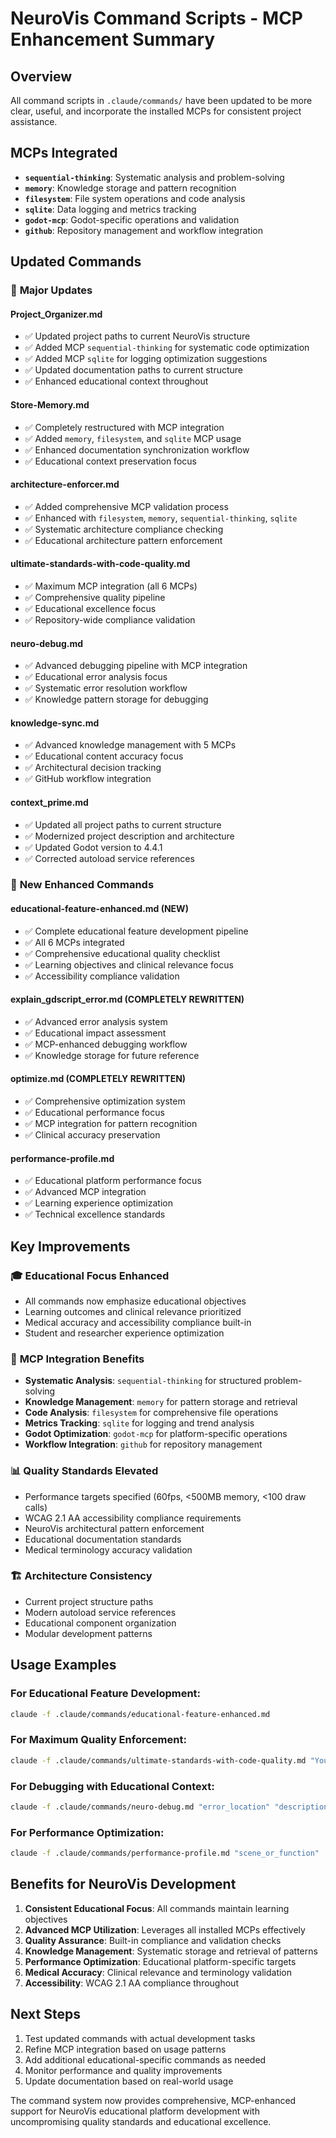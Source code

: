 # NeuroVis Command Scripts - MCP Enhancement Summary

## Overview
All command scripts in `.claude/commands/` have been updated to be more clear, useful, and incorporate the installed MCPs for consistent project assistance.

## MCPs Integrated
- **`sequential-thinking`**: Systematic analysis and problem-solving
- **`memory`**: Knowledge storage and pattern recognition
- **`filesystem`**: File system operations and code analysis
- **`sqlite`**: Data logging and metrics tracking
- **`godot-mcp`**: Godot-specific operations and validation
- **`github`**: Repository management and workflow integration

## Updated Commands

### 🎯 **Major Updates**

#### **Project_Organizer.md**
- ✅ Updated project paths to current NeuroVis structure
- ✅ Added MCP `sequential-thinking` for systematic code optimization
- ✅ Added MCP `sqlite` for logging optimization suggestions
- ✅ Updated documentation paths to current structure
- ✅ Enhanced educational context throughout

#### **Store-Memory.md** 
- ✅ Completely restructured with MCP integration
- ✅ Added `memory`, `filesystem`, and `sqlite` MCP usage
- ✅ Enhanced documentation synchronization workflow
- ✅ Educational context preservation focus

#### **architecture-enforcer.md**
- ✅ Added comprehensive MCP validation process
- ✅ Enhanced with `filesystem`, `memory`, `sequential-thinking`, `sqlite` 
- ✅ Systematic architecture compliance checking
- ✅ Educational architecture pattern enforcement

#### **ultimate-standards-with-code-quality.md**
- ✅ Maximum MCP integration (all 6 MCPs)
- ✅ Comprehensive quality pipeline
- ✅ Educational excellence focus
- ✅ Repository-wide compliance validation

#### **neuro-debug.md**
- ✅ Advanced debugging pipeline with MCP integration
- ✅ Educational error analysis focus
- ✅ Systematic error resolution workflow
- ✅ Knowledge pattern storage for debugging

#### **knowledge-sync.md**
- ✅ Advanced knowledge management with 5 MCPs
- ✅ Educational content accuracy focus
- ✅ Architectural decision tracking
- ✅ GitHub workflow integration

#### **context_prime.md**
- ✅ Updated all project paths to current structure
- ✅ Modernized project description and architecture
- ✅ Updated Godot version to 4.4.1
- ✅ Corrected autoload service references

### 🚀 **New Enhanced Commands**

#### **educational-feature-enhanced.md** (NEW)
- ✅ Complete educational feature development pipeline
- ✅ All 6 MCPs integrated
- ✅ Comprehensive educational quality checklist
- ✅ Learning objectives and clinical relevance focus
- ✅ Accessibility compliance validation

#### **explain_gdscript_error.md** (COMPLETELY REWRITTEN)
- ✅ Advanced error analysis system
- ✅ Educational impact assessment
- ✅ MCP-enhanced debugging workflow
- ✅ Knowledge storage for future reference

#### **optimize.md** (COMPLETELY REWRITTEN)
- ✅ Comprehensive optimization system
- ✅ Educational performance focus
- ✅ MCP integration for pattern recognition
- ✅ Clinical accuracy preservation

#### **performance-profile.md**
- ✅ Educational platform performance focus
- ✅ Advanced MCP integration
- ✅ Learning experience optimization
- ✅ Technical excellence standards

## Key Improvements

### 🎓 **Educational Focus Enhanced**
- All commands now emphasize educational objectives
- Learning outcomes and clinical relevance prioritized
- Medical accuracy and accessibility compliance built-in
- Student and researcher experience optimization

### 🔧 **MCP Integration Benefits**
- **Systematic Analysis**: `sequential-thinking` for structured problem-solving
- **Knowledge Management**: `memory` for pattern storage and retrieval
- **Code Analysis**: `filesystem` for comprehensive file operations
- **Metrics Tracking**: `sqlite` for logging and trend analysis
- **Godot Optimization**: `godot-mcp` for platform-specific operations
- **Workflow Integration**: `github` for repository management

### 📊 **Quality Standards Elevated**
- Performance targets specified (60fps, <500MB memory, <100 draw calls)
- WCAG 2.1 AA accessibility compliance requirements
- NeuroVis architectural pattern enforcement
- Educational documentation standards
- Medical terminology accuracy validation

### 🏗️ **Architecture Consistency**
- Current project structure paths
- Modern autoload service references
- Educational component organization
- Modular development patterns

## Usage Examples

### For Educational Feature Development:
```bash
claude -f .claude/commands/educational-feature-enhanced.md
```

### For Maximum Quality Enforcement:
```bash
claude -f .claude/commands/ultimate-standards-with-code-quality.md "Your request"
```

### For Debugging with Educational Context:
```bash
claude -f .claude/commands/neuro-debug.md "error_location" "description"
```

### For Performance Optimization:
```bash
claude -f .claude/commands/performance-profile.md "scene_or_function"
```

## Benefits for NeuroVis Development

1. **Consistent Educational Focus**: All commands maintain learning objectives
2. **Advanced MCP Utilization**: Leverages all installed MCPs effectively
3. **Quality Assurance**: Built-in compliance and validation checks
4. **Knowledge Management**: Systematic storage and retrieval of patterns
5. **Performance Optimization**: Educational platform-specific targets
6. **Medical Accuracy**: Clinical relevance and terminology validation
7. **Accessibility**: WCAG 2.1 AA compliance throughout

## Next Steps

1. Test updated commands with actual development tasks
2. Refine MCP integration based on usage patterns
3. Add additional educational-specific commands as needed
4. Monitor performance and quality improvements
5. Update documentation based on real-world usage

The command system now provides comprehensive, MCP-enhanced support for NeuroVis educational platform development with uncompromising quality standards and educational excellence.